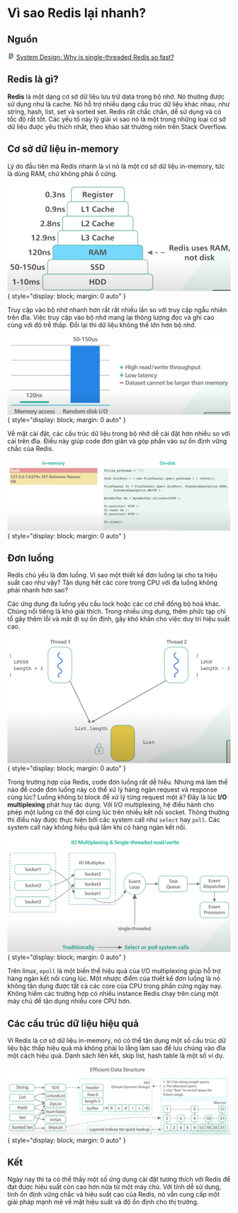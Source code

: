 # Vì sao Redis lại nhanh?

## Nguồn

<img src="../../../img/bytebytego.png" width="16" height="16"/> [System Design: Why is single-threaded Redis so fast?](https://www.youtube.com/watch?v=5TRFpFBccQM)

## Redis là gì?

**Redis** là một dạng cơ sở dữ liệu lưu trữ data trong bộ nhớ. Nó thường được sử dụng như là cache. Nó hỗ trợ nhiều dạng cấu trúc dữ liệu khác nhau, như string, hash, list, set và sorted set. Redis rất chắc chắn, dễ sử dụng và có tốc độ rất tốt. Các yếu tố này lý giải vì sao nó là một trong những loại cơ sở dữ liệu được yêu thích nhất, theo khảo sát thường niên trên Stack Overflow.

## Cơ sở dữ liệu in-memory

Lý do đầu tiên mà Redis nhanh là vì nó là một cơ sở dữ liệu in-memory, tức là dùng RAM, chứ không phải ổ cứng. 

![](figure1.png){ style="display: block; margin: 0 auto" }

Truy cập vào bộ nhớ nhanh hơn rất rất nhiều lần so với truy cập ngẫu nhiên trên đĩa. Việc truy cập vào bộ nhớ mang lại thông lượng đọc và ghi cao cùng với độ trễ thấp. Đổi lại thì dữ liệu không thể lớn hơn bộ nhớ.

![](figure2.png){ style="display: block; margin: 0 auto" }

Về mặt cài đặt, các cấu trúc dữ liệu trong bộ nhớ dễ cài đặt hơn nhiều so với cài trên đĩa. Điều này giúp code đơn giản và góp phần vào sự ổn định vững chắc của Redis.

![](figure3.png){ style="display: block; margin: 0 auto" }

## Đơn luồng

Redis chủ yếu là đơn luồng. Vì sao một thiết kế đơn luồng lại cho ta hiệu suất cao như vậy? Tận dụng hết các core trong CPU với đa luồng không phải nhanh hơn sao?

Các ứng dụng đa luồng yêu cầu lock hoặc các cơ chế đồng bộ hoá khác. Chúng nổi tiếng là khó giải thích. Trong nhiều ứng dụng, thêm phức tạp chỉ tổ gây thêm lỗi và mất đi sự ổn định, gây khó khăn cho việc duy trì hiệu suất cao.

![](figure4.png){ style="display: block; margin: 0 auto" }

Trong trường hợp của Redis, code đơn luồng rất dễ hiểu. Nhưng mà làm thế nào để code đơn luồng này có thể xử lý hàng ngàn request và response cùng lúc? Luồng không bị block để xử lý từng request một à? Đây là lúc **I/O multiplexing** phát huy tác dụng. Với I/O multiplexing, hệ điều hành cho phép một luồng có thể đợi cùng lúc trên nhiều kết nối socket. Thông thường thì điều này được thực hiện bởi các system call như `select` hay `poll`. Các system call này không hiệu quả lắm khi có hàng ngàn kết nối.

![](figure5.png){ style="display: block; margin: 0 auto" }

Trên linux, `epoll` là một biến thể hiệu quả của I/O multiplexing giúp hỗ trợ hàng ngàn kết nối cùng lúc. Một nhược điểm của thiết kế đơn luồng là nó không tận dụng được tất cả các core của CPU trong phần cứng ngày nay. Không hiếm các trường hợp có nhiều instance Redis chạy trên cùng một máy chủ để tận dụng nhiều core CPU hơn.

## Các cấu trúc dữ liệu hiệu quả

Vì Redis là cơ sở dữ liệu in-memory, nó có thể tận dụng một số cấu trúc dữ liệu bậc thấp hiệu quả mà không phải lo lắng làm sao để lưu chúng vào đĩa một cách hiệu quả. Danh sách liên kết, skip list, hash table là một số ví dụ.

![](figure6.png){ style="display: block; margin: 0 auto" }

## Kết

Ngày nay thì ta có thể thấy một số ứng dụng cài đặt tương thích với Redis để đạt được hiệu suất còn cao hơn nữa từ một máy chủ. Với tính dễ sử dụng, tính ổn định vững chắc và hiệu suất cao của Redis, nó vẫn cung cấp một giải pháp mạnh mẽ về mặt hiệu suất và độ ổn định cho thị trường.
